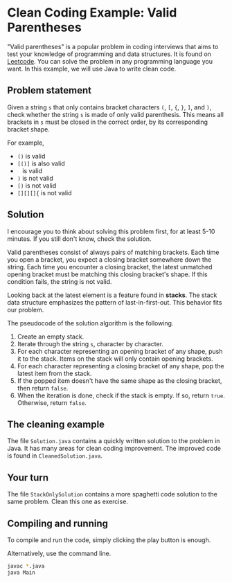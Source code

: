 # Clean Coding Example: Valid Parentheses
"Valid parentheses" is a popular problem in coding interviews that aims to test your knowledge of programming and data structures. It is found on [Leetcode](https://leetcode.com/problems/valid-parentheses/). You can solve the problem in any programming language you want. In this example, we will use Java to write clean code.

## Problem statement
Given a string `s` that only contains bracket characters `(`, `[`, `{`, `}`, `]`, and `)`, check whether the string `s` is made of only valid parenthesis. This means all brackets in `s` must be closed in the correct order, by its corresponding bracket shape. 

For example,
- `()` is valid
- `[()]` is also valid
- ` ` is valid
- `)` is not valid
- `[)` is not valid
- `[][][]{` is not valid

## Solution
I encourage you to think about solving this problem first, for at least 5-10 minutes. If you still don't know, check the solution.

Valid parentheses consist of always pairs of matching brackets. Each time you open a bracket, you expect a closing bracket somewhere down the string. Each time you encounter a closing bracket, the latest unmatched opening bracket must be matching this closing bracket's shape. If this condition fails, the string is not valid.

Looking back at the latest element is a feature found in **stacks**. The stack data structure emphasizes the pattern of last-in-first-out. This behavior fits our problem.

The pseudocode of the solution algorithm is the following.
1. Create an empty stack.
2. Iterate through the string `s`, character by character.
3. For each character representing an opening bracket of any shape, push it to the stack. Items on the stack will only contain opening brackets.
4. For each character representing a closing bracket of any shape, pop the latest item from the stack.
5. If the popped item doesn't have the same shape as the closing bracket, then return `false`.
6. When the iteration is done, check if the stack is empty. If so, return `true`. Otherwise, return `false`.

## The cleaning example
The file `Solution.java` contains a quickly written solution to the problem in Java. It has many areas for clean coding improvement. The improved code is found in `CleanedSolution.java`.

## Your turn
The file `StackOnlySolution` contains a more spaghetti code solution to the same problem. Clean this one as exercise.

## Compiling and running
To compile and run the code, simply clicking the play button is enough.

Alternatively, use the command line.
```bash
javac *.java
java Main
```
